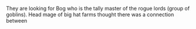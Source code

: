 They are looking for Bog who is the tally master of the rogue lords (group of goblins). Head mage of big hat farms thought there was a connection between 